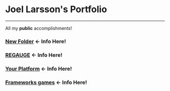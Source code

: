 # Joel Larsson's Portfolio

--- 
All my **public** accomplishments!

### [New Folder](New%20Folder) ← Info Here!
### [REGAUGE](REGAUGE) ← Info Here!
### [Your Platform](Your%20Platform) ← Info Here!
### [Frameworks games](Frameworks%20games) ← Info Here!
